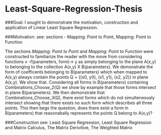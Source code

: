 # Least-Square-Regression-Thesis

###Goal:
I sought to demonstrate the motivation, construction and application of Linear Least Square Regression.

###Motivation:
see: sections - Mapping: Point to Point, Mapping: Point to Function

The sections _Mapping: Point to Point_ and _Mapping: Point to Function_ were constructed to familiarize the reader with the move from considering functions x -f(parameters, form)-> y as simply belonging to the plane A(x,y) to belonging to the collection A(x,y) X B(parameters). We demonstrate the form of coefficents belonging to B(parameters) which when mapped to A(x,y) always contain the points Q = {(x0, y0), (x1, y1), (x2, y2)} in plane A(x,y). We show that. Considering all forms in B(parameters) containing Combinations_Choose_2(Q) we show by example that those forms intersect in plane B(parameters). We then demonstrate that Combinations_Choose_3(Q), there exist forms which do not simulteneously intersect showing that there exists no such form which describes all three points. This then begs the question, does there exist a form in B(parameters) that reasonabally represents the points Q belong to A(x,y)?

###Construction
see: Least Square Regression, Least Square Regression and Matrix Calculus, The Matrix Derivitive, The Weighted Matrix

